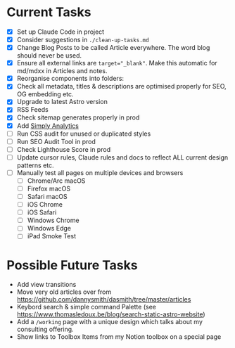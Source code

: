 # Current Tasks

- [x] Set up Claude Code in project
- [x] Consider suggestions in `./clean-up-tasks.md`
- [x] Change Blog Posts to be called Article everywhere. The word blog should never be used.
- [x] Ensure all external links are `target="_blank"`. Make this automatic for md/mdxx in Articles and notes.
- [x] Reorganise components into folders:
- [x] Check all metadata, titles & descriptions are optimised properly for SEO, OG embedding etc.
- [x] Upgrade to latest Astro version
- [x] RSS Feeds
- [x] Check sitemap generates properly in prod
- [x] Add [Simply Analytics](https://www.simpleanalytics.com/)
- [ ] Run CSS audit for unused or duplicated styles
- [ ] Run SEO Audit Tool in prod
- [ ] Check Lighthouse Score in prod
- [ ] Update cursor rules, Claude rules and docs to reflect ALL current design patterns etc.
- [ ] Manually test all pages on multiple devices and browsers
  - [ ] Chrome/Arc macOS
  - [ ] Firefox macOS
  - [ ] Safari macOS
  - [ ] iOS Chrome
  - [ ] iOS Safari
  - [ ] Windows Chrome
  - [ ] Windows Edge
  - [ ] iPad Smoke Test

# Possible Future Tasks

- Add view transitions
- Move very old articles over from https://github.com/dannysmith/dasmith/tree/master/articles
- Keybord search & simple command Palette (see https://www.thomasledoux.be/blog/search-static-astro-website)
- Add a `/working` page with a unique design which talks about my consulting offering.
- Show links to Toolbox Items from my Notion toolbox on a special page

